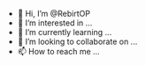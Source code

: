- 👋 Hi, I’m @RebirtOP
- 👀 I’m interested in ...
- 🌱 I’m currently learning ...
- 💞️ I’m looking to collaborate on ...
- 📫 How to reach me ...

<!---
RebirtOP/RebirtOP is a ✨ special ✨ repository because its `README.md` (this file) appears on your GitHub profile.
You can click the Preview link to take a look at your changes.
--->
